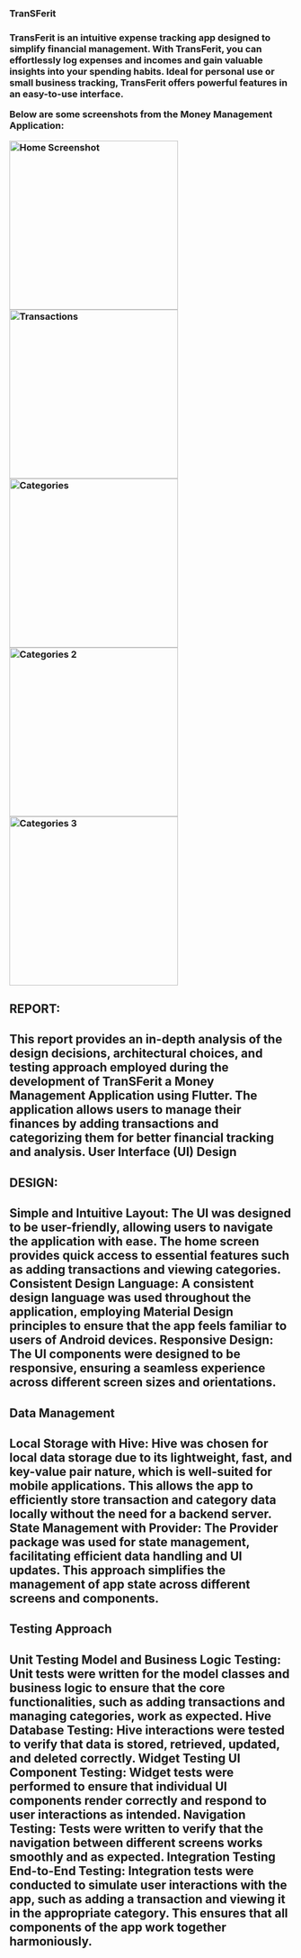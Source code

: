
<h3>TranSFerit<h3> 

TransFerit is an intuitive expense tracking app designed to simplify financial management. With TransFerit, you can effortlessly log expenses and incomes and gain valuable insights into your spending habits. Ideal for personal use or small business tracking, TransFerit offers powerful features in an easy-to-use interface.

Below are some screenshots from the Money Management Application:
<div style="display: flex; flex-wrap: wrap;">
  <img src="Screenshot_2024-08-12-12-57-34-31_7b7e460c589e94f4dcf94779b1f783a5.jpg" alt="Home Screenshot" width="300">
  <img src="Screenshot_2024-08-12-12-57-37-76_7b7e460c589e94f4dcf94779b1f783a5.jpg" alt="Transactions" width="300">
  <img src="Screenshot_2024-08-12-12-57-39-94_7b7e460c589e94f4dcf94779b1f783a5.jpg" alt="Categories" width="300">
  <img src="Screenshot_2024-08-12-12-57-41-97_7b7e460c589e94f4dcf94779b1f783a5.jpg" alt="Categories 2" width="300">
  <img src="Screenshot_2024-08-12-12-57-59-00_7b7e460c589e94f4dcf94779b1f783a5.jpg" alt="Categories 3" width="300">
</div>

<h2>REPORT:<h2>
This report provides an in-depth analysis of the design decisions, architectural choices, and testing approach employed during the development of TranSFerit a Money Management Application using Flutter. The application allows users to manage their finances by adding transactions and categorizing them for better financial tracking and analysis.
      User Interface (UI) Design

<h2>DESIGN:<h2>
   Simple and Intuitive Layout: The UI was designed to be user-friendly, allowing users to navigate the application with ease. The home screen provides quick access to essential features such as adding transactions and viewing categories.
   Consistent Design Language: A consistent design language was used throughout the application, employing Material Design principles to ensure that the app feels familiar to users of Android devices.
    Responsive Design: The UI components were designed to be responsive, ensuring a seamless experience across different screen sizes and orientations.

<h2>Data Management<h2>

  Local Storage with Hive: Hive was chosen for local data storage due to its lightweight, fast, and key-value pair nature, which is well-suited for mobile applications. This allows the app to efficiently store transaction and category data locally without the need for a backend server.
  State Management with Provider: The Provider package was used for state management, facilitating efficient data handling and UI updates. This approach simplifies the management of app state across different screens and components.   

<h2>Testing Approach<h2>  
Unit Testing
  Model and Business Logic Testing: Unit tests were written for the model classes and business logic to ensure that the core functionalities, such as adding transactions and managing categories, work as expected.
  Hive Database Testing: Hive interactions were tested to verify that data is stored, retrieved, updated, and deleted correctly.
 Widget Testing
    UI Component Testing: Widget tests were performed to ensure that individual UI components render correctly and respond to user interactions as intended.
    Navigation Testing: Tests were written to verify that the navigation between different screens works smoothly and as expected.
 Integration Testing
    End-to-End Testing: Integration tests were conducted to simulate user interactions with the app, such as adding a transaction and viewing it in the appropriate category. This ensures that all components of the app work together harmoniously.   
